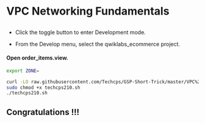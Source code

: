 
# VPC Networking Fundamentals


## 

- Click the toggle button to enter Development mode.

- From the Develop menu, select the qwiklabs_ecommerce project.

#### Open order_items.view.


```bash
export ZONE=

curl -LO raw.githubusercontent.com/Techcps/GSP-Short-Trick/master/VPC%20Networking%20Fundamentals/techcps210.sh
sudo chmod +x techcps210.sh
./techcps210.sh
```



## Congratulations !!!

